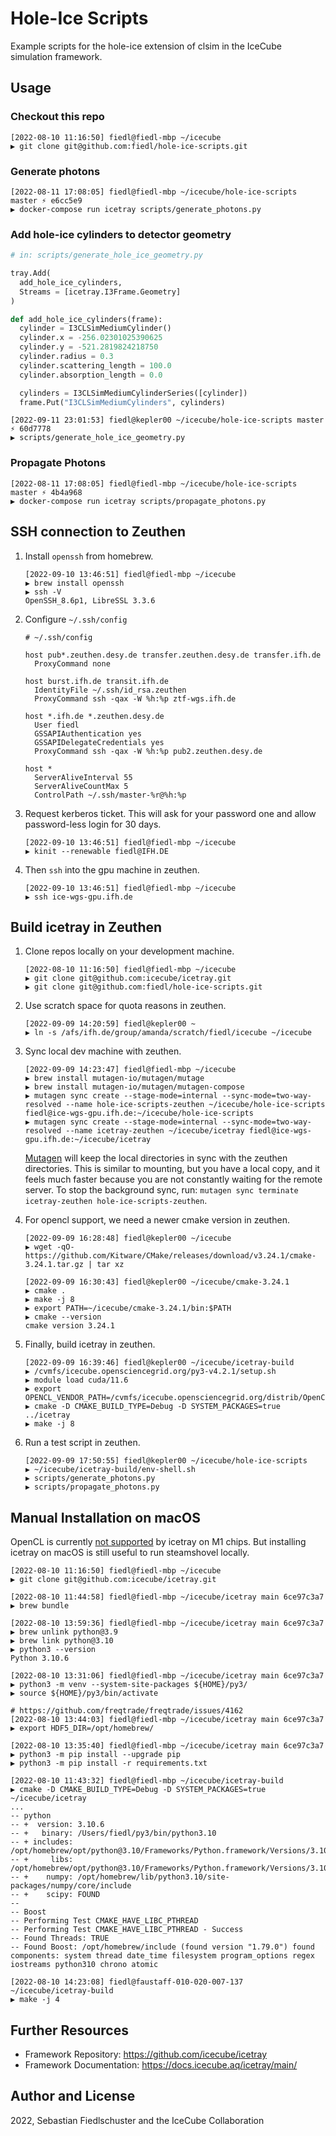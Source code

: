 # Hole-Ice Scripts

Example scripts for the hole-ice extension of clsim in the IceCube simulation framework.

## Usage

### Checkout this repo

```
[2022-08-10 11:16:50] fiedl@fiedl-mbp ~/icecube
▶ git clone git@github.com:fiedl/hole-ice-scripts.git
```

### Generate photons

```
[2022-08-11 17:08:05] fiedl@fiedl-mbp ~/icecube/hole-ice-scripts master ⚡ e6cc5e9
▶ docker-compose run icetray scripts/generate_photons.py
```

### Add hole-ice cylinders to detector geometry

```python
# in: scripts/generate_hole_ice_geometry.py

tray.Add(
  add_hole_ice_cylinders,
  Streams = [icetray.I3Frame.Geometry]
)

def add_hole_ice_cylinders(frame):
  cylinder = I3CLSimMediumCylinder()
  cylinder.x = -256.02301025390625
  cylinder.y = -521.2819824218750
  cylinder.radius = 0.3
  cylinder.scattering_length = 100.0
  cylinder.absorption_length = 0.0

  cylinders = I3CLSimMediumCylinderSeries([cylinder])
  frame.Put("I3CLSimMediumCylinders", cylinders)
```

```
[2022-09-11 23:01:53] fiedl@kepler00 ~/icecube/hole-ice-scripts master ⚡ 60d7778
▶ scripts/generate_hole_ice_geometry.py
```

### Propagate Photons

```
[2022-08-11 17:08:05] fiedl@fiedl-mbp ~/icecube/hole-ice-scripts master ⚡ 4b4a968
▶ docker-compose run icetray scripts/propagate_photons.py
```


## SSH connection to Zeuthen

1. Install `openssh` from homebrew.

   ```shell
   [2022-09-10 13:46:51] fiedl@fiedl-mbp ~/icecube
   ▶ brew install openssh
   ▶ ssh -V
   OpenSSH_8.6p1, LibreSSL 3.3.6
   ```

2. Configure `~/.ssh/config`

   ```shell
   # ~/.ssh/config

   host pub*.zeuthen.desy.de transfer.zeuthen.desy.de transfer.ifh.de
     ProxyCommand none

   host burst.ifh.de transit.ifh.de
     IdentityFile ~/.ssh/id_rsa.zeuthen
     ProxyCommand ssh -qax -W %h:%p ztf-wgs.ifh.de

   host *.ifh.de *.zeuthen.desy.de
     User fiedl
     GSSAPIAuthentication yes
     GSSAPIDelegateCredentials yes
     ProxyCommand ssh -qax -W %h:%p pub2.zeuthen.desy.de

   host *
     ServerAliveInterval 55
     ServerAliveCountMax 5
     ControlPath ~/.ssh/master-%r@%h:%p
   ```

3. Request kerberos ticket. This will ask for your password one and allow password-less login for 30 days.

   ```shell
   [2022-09-10 13:46:51] fiedl@fiedl-mbp ~/icecube
   ▶ kinit --renewable fiedl@IFH.DE
   ```

4. Then `ssh` into the gpu machine in zeuthen.

   ```
   [2022-09-10 13:46:51] fiedl@fiedl-mbp ~/icecube
   ▶ ssh ice-wgs-gpu.ifh.de
   ```

## Build icetray in Zeuthen

1. Clone repos locally on your development machine.

   ```shell
   [2022-08-10 11:16:50] fiedl@fiedl-mbp ~/icecube
   ▶ git clone git@github.com:icecube/icetray.git
   ▶ git clone git@github.com:fiedl/hole-ice-scripts.git
   ```

2. Use scratch space for quota reasons in zeuthen.

   ```shell
   [2022-09-09 14:20:59] fiedl@kepler00 ~
   ▶ ln -s /afs/ifh.de/group/amanda/scratch/fiedl/icecube ~/icecube
   ```

3. Sync local dev machine with zeuthen.

   ```shell
   [2022-09-09 14:23:47] fiedl@fiedl-mbp ~/icecube
   ▶ brew install mutagen-io/mutagen/mutage
   ▶ brew install mutagen-io/mutagen/mutagen-compose
   ▶ mutagen sync create --stage-mode=internal --sync-mode=two-way-resolved --name hole-ice-scripts-zeuthen ~/icecube/hole-ice-scripts fiedl@ice-wgs-gpu.ifh.de:~/icecube/hole-ice-scripts
   ▶ mutagen sync create --stage-mode=internal --sync-mode=two-way-resolved --name icetray-zeuthen ~/icecube/icetray fiedl@ice-wgs-gpu.ifh.de:~/icecube/icetray
   ```

   [Mutagen](https://github.com/fiedl/hole-ice-scripts/issues/9#issuecomment-1242719364) will keep the local directories in sync with the zeuthen directories. This is similar to mounting, but you have a local copy, and it feels much faster because you are not constantly waiting for the remote server. To stop the background sync, run: `mutagen sync terminate icetray-zeuthen hole-ice-scripts-zeuthen`.

4. For opencl support, we need a newer cmake version in zeuthen.

   ```shell
   [2022-09-09 16:28:48] fiedl@kepler00 ~/icecube
   ▶ wget -qO- https://github.com/Kitware/CMake/releases/download/v3.24.1/cmake-3.24.1.tar.gz | tar xz

   [2022-09-09 16:30:43] fiedl@kepler00 ~/icecube/cmake-3.24.1
   ▶ cmake .
   ▶ make -j 8
   ▶ export PATH=~/icecube/cmake-3.24.1/bin:$PATH
   ▶ cmake --version
   cmake version 3.24.1
   ```

5. Finally, build icetray in zeuthen.

   ```shell
   [2022-09-09 16:39:46] fiedl@kepler00 ~/icecube/icetray-build
   ▶ /cvmfs/icecube.opensciencegrid.org/py3-v4.2.1/setup.sh
   ▶ module load cuda/11.6
   ▶ export OPENCL_VENDOR_PATH=/cvmfs/icecube.opensciencegrid.org/distrib/OpenCL_RHEL_7_x86_64/etc/OpenCL/vendors
   ▶ cmake -D CMAKE_BUILD_TYPE=Debug -D SYSTEM_PACKAGES=true ../icetray
   ▶ make -j 8
   ```

6. Run a test script in zeuthen.

   ```shell
   [2022-09-09 17:50:55] fiedl@kepler00 ~/icecube/hole-ice-scripts
   ▶ ~/icecube/icetray-build/env-shell.sh
   ▶ scripts/generate_photons.py
   ▶ scripts/propagate_photons.py
   ```

## Manual Installation on macOS

OpenCL is currently [not supported](https://github.com/fiedl/hole-ice-scripts/issues/11) by icetray on M1 chips. But installing icetray on macOS is still useful to run steamshovel locally.

```
[2022-08-10 11:16:50] fiedl@fiedl-mbp ~/icecube
▶ git clone git@github.com:icecube/icetray.git

[2022-08-10 11:44:58] fiedl@fiedl-mbp ~/icecube/icetray main 6ce97c3a7
▶ brew bundle

[2022-08-10 13:59:36] fiedl@fiedl-mbp ~/icecube/icetray main 6ce97c3a7
▶ brew unlink python@3.9
▶ brew link python@3.10
▶ python3 --version
Python 3.10.6

[2022-08-10 13:31:06] fiedl@fiedl-mbp ~/icecube/icetray main 6ce97c3a7
▶ python3 -m venv --system-site-packages ${HOME}/py3/
▶ source ${HOME}/py3/bin/activate

# https://github.com/freqtrade/freqtrade/issues/4162
[2022-08-10 13:44:03] fiedl@fiedl-mbp ~/icecube/icetray main 6ce97c3a7
▶ export HDF5_DIR=/opt/homebrew/

[2022-08-10 13:35:40] fiedl@fiedl-mbp ~/icecube/icetray main 6ce97c3a7
▶ python3 -m pip install --upgrade pip
▶ python3 -m pip install -r requirements.txt

[2022-08-10 11:43:32] fiedl@fiedl-mbp ~/icecube/icetray-build
▶ cmake -D CMAKE_BUILD_TYPE=Debug -D SYSTEM_PACKAGES=true ~/icecube/icetray
...
-- python
-- +  version: 3.10.6
-- +   binary: /Users/fiedl/py3/bin/python3.10
-- + includes: /opt/homebrew/opt/python@3.10/Frameworks/Python.framework/Versions/3.10/include/python3.10
-- +     libs: /opt/homebrew/opt/python@3.10/Frameworks/Python.framework/Versions/3.10/lib/libpython3.10.dylib
-- +    numpy: /opt/homebrew/lib/python3.10/site-packages/numpy/core/include
-- +    scipy: FOUND
--
-- Boost
-- Performing Test CMAKE_HAVE_LIBC_PTHREAD
-- Performing Test CMAKE_HAVE_LIBC_PTHREAD - Success
-- Found Threads: TRUE
-- Found Boost: /opt/homebrew/include (found version "1.79.0") found components: system thread date_time filesystem program_options regex iostreams python310 chrono atomic

[2022-08-10 14:23:08] fiedl@faustaff-010-020-007-137 ~/icecube/icetray-build
▶ make -j 4
```

## Further Resources

- Framework Repository: https://github.com/icecube/icetray
- Framework Documentation: https://docs.icecube.aq/icetray/main/

## Author and License

2022, Sebastian Fiedlschuster and the IceCube Collaboration